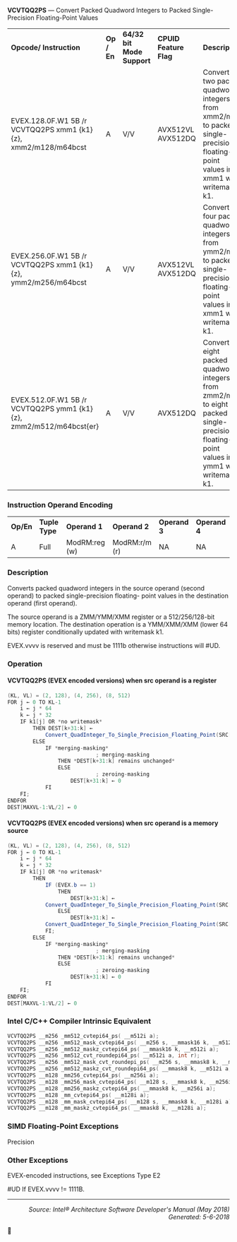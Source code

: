 <b>VCVTQQ2PS</b> — Convert Packed Quadword Integers to Packed Single-Precision Floating-Point
Values
<table>
	<tr>
		<td><b>Opcode/ Instruction</b></td>
		<td><b>Op / En</b></td>
		<td><b>64/32 bit Mode Support</b></td>
		<td><b>CPUID Feature Flag</b></td>
		<td><b>Description</b></td>
	</tr>
	<tr>
		<td>EVEX.128.0F.W1 5B /r VCVTQQ2PS xmm1 {k1}{z}, xmm2/m128/m64bcst</td>
		<td>A</td>
		<td>V/V</td>
		<td>AVX512VL AVX512DQ</td>
		<td>Convert two packed quadword integers from xmm2/mem to packed single-precision floating-point values in xmm1 with writemask k1.</td>
	</tr>
	<tr>
		<td>EVEX.256.0F.W1 5B /r VCVTQQ2PS xmm1 {k1}{z}, ymm2/m256/m64bcst</td>
		<td>A</td>
		<td>V/V</td>
		<td>AVX512VL AVX512DQ</td>
		<td>Convert four packed quadword integers from ymm2/mem to packed single-precision floating-point values in xmm1 with writemask k1.</td>
	</tr>
	<tr>
		<td>EVEX.512.0F.W1 5B /r VCVTQQ2PS ymm1 {k1}{z}, zmm2/m512/m64bcst{er}</td>
		<td>A</td>
		<td>V/V</td>
		<td>AVX512DQ</td>
		<td>Convert eight packed quadword integers from zmm2/mem to eight packed single-precision floating-point values in ymm1 with writemask k1.</td>
	</tr>
</table>


### Instruction Operand Encoding
<table>
	<tr>
		<td><b>Op/En</b></td>
		<td><b>Tuple Type</b></td>
		<td><b>Operand 1</b></td>
		<td><b>Operand 2</b></td>
		<td><b>Operand 3</b></td>
		<td><b>Operand 4</b></td>
	</tr>
	<tr>
		<td>A</td>
		<td>Full</td>
		<td>ModRM:reg (w)</td>
		<td>ModRM:r/m (r)</td>
		<td>NA</td>
		<td>NA</td>
	</tr>
</table>


### Description
Converts packed quadword integers in the source operand (second operand) to packed single-precision floating-
point values in the destination operand (first operand).

The source operand is a ZMM/YMM/XMM register or a 512/256/128-bit memory location. The destination operation
is a YMM/XMM/XMM (lower 64 bits) register conditionally updated with writemask k1.

EVEX.vvvv is reserved and must be 1111b otherwise instructions will \#UD.

### Operation


#### VCVTQQ2PS (EVEX encoded versions) when src operand is a register
```java
(KL, VL) = (2, 128), (4, 256), (8, 512)
FOR j ← 0 TO KL-1
    i ← j * 64
    k ← j * 32
    IF k1[j] OR *no writemask*
        THEN DEST[k+31:k] ←
            Convert_QuadInteger_To_Single_Precision_Floating_Point(SRC[i+63:i])
        ELSE 
            IF *merging-masking*
                            ; merging-masking
                THEN *DEST[k+31:k] remains unchanged*
                ELSE 
                            ; zeroing-masking
                    DEST[k+31:k] ← 0
            FI
    FI;
ENDFOR
DEST[MAXVL-1:VL/2] ← 0
```
#### VCVTQQ2PS (EVEX encoded versions) when src operand is a memory source
```java
(KL, VL) = (2, 128), (4, 256), (8, 512)
FOR j ← 0 TO KL-1
    i ← j * 64
    k ← j * 32
    IF k1[j] OR *no writemask*
        THEN 
            IF (EVEX.b == 1) 
                THEN
                    DEST[k+31:k] ←
            Convert_QuadInteger_To_Single_Precision_Floating_Point(SRC[63:0])
                ELSE 
                    DEST[k+31:k] ←
            Convert_QuadInteger_To_Single_Precision_Floating_Point(SRC[i+63:i])
            FI;
        ELSE 
            IF *merging-masking*
                            ; merging-masking
                THEN *DEST[k+31:k] remains unchanged*
                ELSE 
                            ; zeroing-masking
                    DEST[k+31:k] ← 0
            FI
    FI;
ENDFOR
DEST[MAXVL-1:VL/2] ← 0
```
### Intel C/C++ Compiler Intrinsic Equivalent
```c
VCVTQQ2PS __m256 _mm512_cvtepi64_ps( __m512i a);
VCVTQQ2PS __m256 _mm512_mask_cvtepi64_ps( __m256 s, __mmask16 k, __m512i a);
VCVTQQ2PS __m256 _mm512_maskz_cvtepi64_ps( __mmask16 k, __m512i a);
VCVTQQ2PS __m256 _mm512_cvt_roundepi64_ps( __m512i a, int r);
VCVTQQ2PS __m256 _mm512_mask_cvt_roundepi_ps( __m256 s, __mmask8 k, __m512i a, int r);
VCVTQQ2PS __m256 _mm512_maskz_cvt_roundepi64_ps( __mmask8 k, __m512i a, int r);
VCVTQQ2PS __m128 _mm256_cvtepi64_ps( __m256i a);
VCVTQQ2PS __m128 _mm256_mask_cvtepi64_ps( __m128 s, __mmask8 k, __m256i a);
VCVTQQ2PS __m128 _mm256_maskz_cvtepi64_ps( __mmask8 k, __m256i a);
VCVTQQ2PS __m128 _mm_cvtepi64_ps( __m128i a);
VCVTQQ2PS __m128 _mm_mask_cvtepi64_ps( __m128 s, __mmask8 k, __m128i a);
VCVTQQ2PS __m128 _mm_maskz_cvtepi64_ps( __mmask8 k, __m128i a);
```
### SIMD Floating-Point Exceptions
Precision

### Other Exceptions

EVEX-encoded instructions, see Exceptions Type E2
<p>#UD
If EVEX.vvvv != 1111B.

 --- 
<p align="right"><i>Source: Intel® Architecture Software Developer's Manual (May 2018)<br>Generated: 5-6-2018</i></p>
